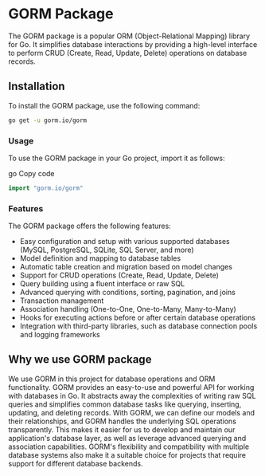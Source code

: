 # GORM Package

The GORM package is a popular ORM (Object-Relational Mapping) library for Go. It simplifies database interactions by providing a high-level interface to perform CRUD (Create, Read, Update, Delete) operations on database records.

## Installation

To install the GORM package, use the following command:

```bash
go get -u gorm.io/gorm
```

### Usage

To use the GORM package in your Go project, import it as follows:

go
Copy code

```go
import "gorm.io/gorm"
```

### Features

The GORM package offers the following features:

* Easy configuration and setup with various supported databases (MySQL, PostgreSQL, SQLite, SQL Server, and more)
* Model definition and mapping to database tables
* Automatic table creation and migration based on model changes
* Support for CRUD operations (Create, Read, Update, Delete)
* Query building using a fluent interface or raw SQL
* Advanced querying with conditions, sorting, pagination, and joins
* Transaction management
* Association handling (One-to-One, One-to-Many, Many-to-Many)
* Hooks for executing actions before or after certain database operations
* Integration with third-party libraries, such as database connection pools and logging frameworks

## Why we use GORM package

We use GORM in this project for database operations and ORM functionality. GORM provides an easy-to-use and powerful API for working with databases in Go. It abstracts away the complexities of writing raw SQL queries and simplifies common database tasks like querying, inserting, updating, and deleting records. With GORM, we can define our models and their relationships, and GORM handles the underlying SQL operations transparently. This makes it easier for us to develop and maintain our application's database layer, as well as leverage advanced querying and association capabilities. GORM's flexibility and compatibility with multiple database systems also make it a suitable choice for projects that require support for different database backends.
